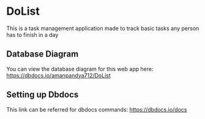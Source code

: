 # DoList
This is a task management application made to track basic tasks any person has to finish in a day

## Database Diagram
You can view the database diagram for this web app here:
https://dbdocs.io/amanpandya712/DoList

## Setting up Dbdocs
This link can be referred for dbdocs commands:
https://dbdocs.io/docs